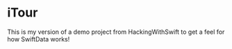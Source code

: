 # iTour
This is my version of a demo project from HackingWithSwift to get a feel for how SwiftData works!
